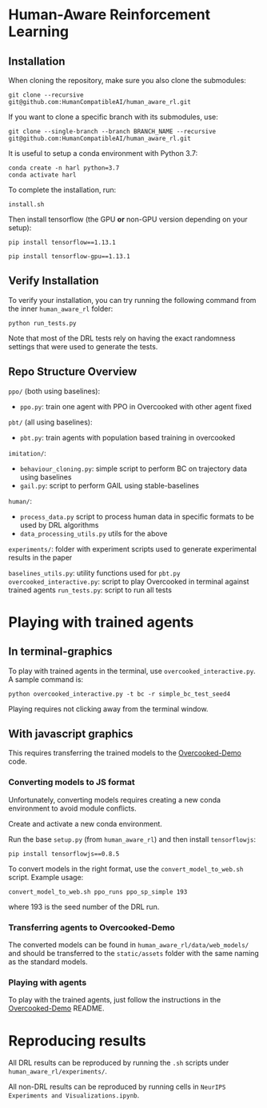 # Human-Aware Reinforcement Learning

## Installation

When cloning the repository, make sure you also clone the submodules:
```
git clone --recursive git@github.com:HumanCompatibleAI/human_aware_rl.git
```

If you want to clone a specific branch with its submodules, use:
```
git clone --single-branch --branch BRANCH_NAME --recursive git@github.com:HumanCompatibleAI/human_aware_rl.git
```

It is useful to setup a conda environment with Python 3.7:
```
conda create -n harl python=3.7
conda activate harl
```

To complete the installation, run:
```
install.sh
```

Then install tensorflow (the GPU **or** non-GPU version depending on your setup):
```
pip install tensorflow==1.13.1
```

```
pip install tensorflow-gpu==1.13.1
```

## Verify Installation

To verify your installation, you can try running the following command from the inner `human_aware_rl` folder:

```
python run_tests.py
```

Note that most of the DRL tests rely on having the exact randomness settings that were used to generate the tests.

## Repo Structure Overview


`ppo/` (both using baselines):
- `ppo.py`: train one agent with PPO in Overcooked with other agent fixed

`pbt/` (all using baselines):
- `pbt.py`: train agents with population based training in overcooked

`imitation/`:
- `behaviour_cloning.py`:  simple script to perform BC on trajectory data using baselines
- `gail.py`: script to perform GAIL using stable-baselines

`human/`:
- `process_data.py` script to process human data in specific formats to be used by DRL algorithms
- `data_processing_utils.py` utils for the above

`experiments/`: folder with experiment scripts used to generate experimental results in the paper

`baselines_utils.py`: utility functions used for `pbt.py`
`overcooked_interactive.py`: script to play Overcooked in terminal against trained agents
`run_tests.py`: script to run all tests

# Playing with trained agents

## In terminal-graphics

To play with trained agents in the terminal, use `overcooked_interactive.py`. A sample command is:

`python overcooked_interactive.py -t bc -r simple_bc_test_seed4`

Playing requires not clicking away from the terminal window.

## With javascript graphics

This requires transferring the trained models to the [Overcooked-Demo](https://github.com/HumanCompatibleAI/overcooked-demo) code.

### Converting models to JS format

Unfortunately, converting models requires creating a new conda environment to avoid module conflicts.

Create and activate a new conda environment.

Run the base `setup.py` (from `human_aware_rl`) and then install `tensorflowjs`:
```
pip install tensorflowjs==0.8.5
```

To convert models in the right format, use the `convert_model_to_web.sh` script. Example usage:
```
convert_model_to_web.sh ppo_runs ppo_sp_simple 193
```
where 193 is the seed number of the DRL run.

### Transferring agents to Overcooked-Demo

The converted models can be found in `human_aware_rl/data/web_models/` and should be transferred to the `static/assets` folder with the same naming as the standard models.

### Playing with agents

To play with the trained agents, just follow the instructions in the [Overcooked-Demo](https://github.com/HumanCompatibleAI/overcooked-demo) README.

# Reproducing results

All DRL results can be reproduced by running the `.sh` scripts under `human_aware_rl/experiments/`.

All non-DRL results can be reproduced by running cells in `NeurIPS Experiments and Visualizations.ipynb`.
